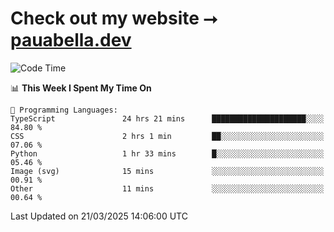 # Check out my website ⭢ [pauabella.dev](https://pauabella.dev)

<!--START_SECTION:waka-->
![Code Time](http://img.shields.io/badge/Code%20Time-4%2C240%20hrs%2058%20mins-blue)

📊 **This Week I Spent My Time On** 

```text
💬 Programming Languages: 
TypeScript               24 hrs 21 mins      █████████████████████░░░░   84.80 % 
CSS                      2 hrs 1 min         ██░░░░░░░░░░░░░░░░░░░░░░░   07.06 % 
Python                   1 hr 33 mins        █░░░░░░░░░░░░░░░░░░░░░░░░   05.46 % 
Image (svg)              15 mins             ░░░░░░░░░░░░░░░░░░░░░░░░░   00.91 % 
Other                    11 mins             ░░░░░░░░░░░░░░░░░░░░░░░░░   00.64 % 
```


 Last Updated on 21/03/2025 14:06:00 UTC
<!--END_SECTION:waka-->

